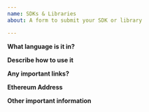 ```yaml
---
name: SDKs & Libraries
about: A form to submit your SDK or library

---
```


**What language is it in?**

**Describe how to use it**

**Any important links?**

**Ethereum Address**

**Other important information**
